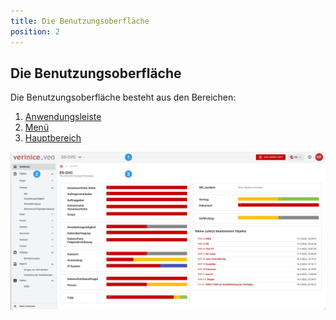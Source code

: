 ```yaml
---
title: Die Benutzungsoberfläche
position: 2
---
```


## Die Benutzungsoberfläche

Die Benutzungsoberfläche besteht aus den Bereichen:

1. [Anwendungsleiste](app_bar)
1. [Menü](menu)
1. [Hauptbereich](main)

![Die Benutzungsoberfläche](media/veo_user-interface.de.jpg)

